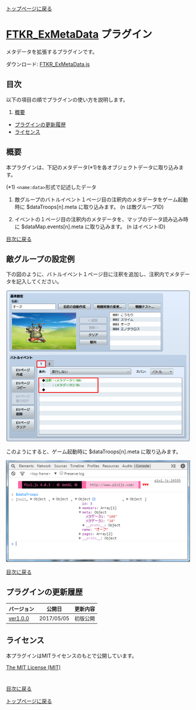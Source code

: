 [トップページに戻る](README.md)

# [FTKR_ExMetaData](FTKR_ExMetaData.js) プラグイン

メタデータを拡張するプラグインです。

ダウンロード: [FTKR_ExMetaData.js](https://raw.githubusercontent.com/futokoro/RPGMaker/master/FTKR_ExMetaData.js)

## 目次

以下の項目の順でプラグインの使い方を説明します。
1. [概要](#概要)
* [プラグインの更新履歴](#プラグインの更新履歴)
* [ライセンス](#ライセンス)

## 概要

本プラグインは、下記のメタデータ(*1)を各オブジェクトデータに取り込みます。

(*1) `<name:data>`形式で記述したデータ

1. 敵グループのバトルイベント１ページ目の注釈内のメタデータをゲーム起動時に $dataTroops[n].meta に取り込みます。
   (n は敵グループID)

2. イベントの１ページ目の注釈内のメタデータを、マップのデータ読み込み時に $dataMap.events[n].meta に取り込みます。
   (n はイベントID)

[目次に戻る](#目次)

## 敵グループの設定例

下の図のように、バトルイベント１ページ目に注釈を追加し、注釈内でメタデータを記入してください。

![画像](image/FTKR_ExMetaData/n01_001.png)

このようにすると、ゲーム起動時に $dataTroops[n].meta に取り込みます。

![画像](image/FTKR_ExMetaData/n01_002.png)

[目次に戻る](#目次)

## プラグインの更新履歴

| バージョン | 公開日 | 更新内容 |
| --- | --- | --- |
| [ver1.0.0](FTKR_ExMetaData.js) | 2017/05/05 | 初版公開 |

## ライセンス

本プラグインはMITライセンスのもとで公開しています。

[The MIT License (MIT)](https://opensource.org/licenses/mit-license.php)

#
[目次に戻る](#目次)

[トップページに戻る](README.md)